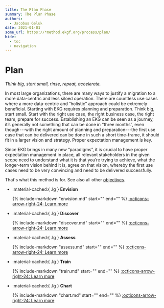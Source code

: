 ```yaml
---
title: The Plan Phase
summary: The Plan Phase
authors:
  - Jacobus Geluk
date: 2021-01-01
some_url: https://*method.ekgf.org/process/plan/
hide:
  - toc
  - navigation
---
```

# Plan

<!--summary-plan-start-->
_Think big, start small, rinse, repeat, accelerate._
<!--summary-plan-end-->

[//]: # (??? note "Rationale")

In most large organizations, there are many ways to justify a migration to a more data-centric and less
siloed operation. There are countless use cases where a more data-centric and “holistic” approach could
be extremely beneficial. Starting with EKG requires planning and preparation. Think big, start small. 
Start with the right use case, the right business case, the right team, prepare for success.
Establishing an EKG can be seen as a journey, it’s generally not something that can be done in “three
months”, even though---with the right amount of planning and preparation---the first use case that can
be delivered can be done in such a short time-frame, it should fit in a larger vision and strategy. Proper
expectation management is key.

Since EKG brings in many new “paradigms”, it is crucial to have proper expectation management in place,
all relevant stakeholders in the given scope need to understand what it is that you’re trying to achieve,
what the longer-term vision behind it is, agree on that vision, whereby the first use cases need to be
very convincing and need to be delivered successfully.

That's what this method is for. See also all other [objectives](../../objective).

<div class="grid cards" markdown>

- :material-cached:{ .lg } __Envision__

    {% include-markdown "envision.md"
    start="<!--summary-start-->" end="<!--summary-end-->" %}
    [:octicons-arrow-right-24: Learn more](envision.md)

- :material-cached:{ .lg } __Discover__

    {% include-markdown "discover.md"
    start="<!--summary-start-->" end="<!--summary-end-->" %}
    [:octicons-arrow-right-24: Learn more](discover.md)

- :material-cached:{ .lg } __Assess__

    {% include-markdown "assess.md"
    start="<!--summary-start-->" end="<!--summary-end-->" %}
    [:octicons-arrow-right-24: Learn more](assess.md)

- :material-cached:{ .lg } __Train__

    {% include-markdown "train.md"
    start="<!--summary-start-->" end="<!--summary-end-->" %}
    [:octicons-arrow-right-24: Learn more](train.md)

- :material-cached:{ .lg } __Chart__

    {% include-markdown "chart.md"
    start="<!--summary-start-->" end="<!--summary-end-->" %}
    [:octicons-arrow-right-24: Learn more](chart.md)

</div>

<figure markdown>
<object data="../../diagrams/out/process-plan.svg#darkable" type="image/svg+xml"></object>
</figure>
